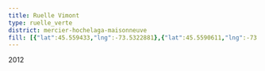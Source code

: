 ```yaml
---
title: Ruelle Vimont
type: ruelle_verte
district: mercier-hochelaga-maisonneuve
fill: [{"lat":45.559433,"lng":-73.5322881},{"lat":45.5590611,"lng":-73.531124}]
---
```


2012